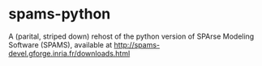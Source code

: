 spams-python
============

A (parital, striped down) rehost of the python version of SPArse Modeling Software (SPAMS), available at http://spams-devel.gforge.inria.fr/downloads.html
